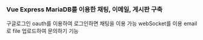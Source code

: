 ### Vue Express MariaDB를 이용한 채팅, 이메일, 게시판 구축
구글로그인 oauth를 이용하여 로그인하면 채팅을 이용 가능
webSocket를 이용
email로 file 업로드하여 문의하기 기능
